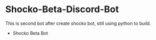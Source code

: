 # Shocko-Beta-Discord-Bot
This is second bot after create shocko bot, still using python to build.   
- Shocko Beta Bot
